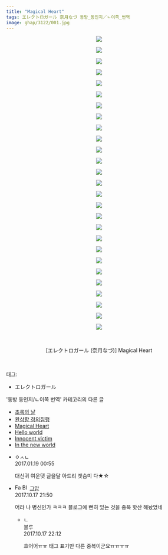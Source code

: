 ```yaml
---
title: "Magical Heart"
tags: エレクトロガール 奈月なづ 동방_동인지／ㄴ이쪽_번역
image: ghap/3122/001.jpg
---
```

<div class="article">
<p style="text-align: center; clear: none; float: none;"><img src="{{ site.nasurl }}/ghap/3122/001.jpg"/></p>
<p style="text-align: center; clear: none; float: none;"><img src="{{ site.nasurl }}/ghap/3122/002.jpg"/></p>
<p style="text-align: center; clear: none; float: none;"><img src="{{ site.nasurl }}/ghap/3122/003.jpg"/></p>
<p style="text-align: center; clear: none; float: none;"><img src="{{ site.nasurl }}/ghap/3122/004.jpg"/></p>
<p style="text-align: center; clear: none; float: none;"><img src="{{ site.nasurl }}/ghap/3122/005.jpg"/></p>
<p style="text-align: center; clear: none; float: none;"><img src="{{ site.nasurl }}/ghap/3122/006.jpg"/></p>
<p style="text-align: center; clear: none; float: none;"><img src="{{ site.nasurl }}/ghap/3122/007.jpg"/></p>
<p style="text-align: center; clear: none; float: none;"><img src="{{ site.nasurl }}/ghap/3122/008.jpg"/></p>
<p style="text-align: center; clear: none; float: none;"><img src="{{ site.nasurl }}/ghap/3122/009.jpg"/></p>
<p style="text-align: center; clear: none; float: none;"><img src="{{ site.nasurl }}/ghap/3122/010.jpg"/></p>
<p style="text-align: center; clear: none; float: none;"><img src="{{ site.nasurl }}/ghap/3122/011.jpg"/></p>
<p style="text-align: center; clear: none; float: none;"><img src="{{ site.nasurl }}/ghap/3122/012.jpg"/></p>
<p style="text-align: center; clear: none; float: none;"><img src="{{ site.nasurl }}/ghap/3122/013.jpg"/></p>
<p style="text-align: center; clear: none; float: none;"><img src="{{ site.nasurl }}/ghap/3122/014.jpg"/></p>
<p style="text-align: center; clear: none; float: none;"><img src="{{ site.nasurl }}/ghap/3122/015.jpg"/></p>
<p style="text-align: center; clear: none; float: none;"><img src="{{ site.nasurl }}/ghap/3122/016.jpg"/></p>
<p style="text-align: center; clear: none; float: none;"><img src="{{ site.nasurl }}/ghap/3122/017.jpg"/></p>
<p style="text-align: center; clear: none; float: none;"><img src="{{ site.nasurl }}/ghap/3122/018.jpg"/></p>
<p style="text-align: center; clear: none; float: none;"><img src="{{ site.nasurl }}/ghap/3122/019.jpg"/></p>
<p style="text-align: center; clear: none; float: none;"><img src="{{ site.nasurl }}/ghap/3122/020.jpg"/></p>
<p style="text-align: center; clear: none; float: none;"><img src="{{ site.nasurl }}/ghap/3122/021.jpg"/></p>
<p style="text-align: center; clear: none; float: none;"><img src="{{ site.nasurl }}/ghap/3122/022.jpg"/></p>
<p style="text-align: center; clear: none; float: none;"><img src="{{ site.nasurl }}/ghap/3122/023.jpg"/></p>
<p style="text-align: center; clear: none; float: none;"><img src="{{ site.nasurl }}/ghap/3122/024.jpg"/></p>
<p style="text-align: center; clear: none; float: none;"><img src="{{ site.nasurl }}/ghap/3122/025.jpg"/></p>
<p style="text-align: center; clear: none; float: none;"><img src="{{ site.nasurl }}/ghap/3122/026.jpg"/></p>
<p style="text-align: center; clear: none; float: none;"><img src="{{ site.nasurl }}/ghap/3122/027.jpg"/></p>
<p style="text-align: center; clear: none; float: none;"><br/></p>
<p style="text-align: center; clear: none; float: none;"> [エレクトロガール (奈月なづ)] Magical Heart</p>
<p><br/></p>
</div><div class="tagTrail">
<p>태그: </p>
<ul>
<li>エレクトロガール</li>
</ul>
</div><div class="another">
<p>'동방 동인지/ㄴ이쪽 번역' 카테고리의 다른 글</p>
<ul>
<li><a href="/2017-01-27-ghap_3126">초록의 날</a></li>
<li><a href="/2017-01-20-ghap_3123">환상향 정의집행</a></li>
<li><a href="/2017-01-18-ghap_3122">Magical Heart</a></li>
<li><a href="/2017-01-17-ghap_3121">Hello world</a></li>
<li><a href="/2017-01-16-ghap_3120">Innocent victim</a></li>
<li><a href="/2017-01-16-ghap_3119">In the new world</a></li>
</ul>
</div><div class="cb_module cb_fluid">
<div class="cb_wrt cb_profile">
<div class="comment">
<ul>
<li class="cb_thumb_off" id="comment14894965">
<div class="cb_comment_area">
<div class="cb_info_area">
<div class="cb_section">
<span class="cb_nick_name">ㅇㅅㄴ</span>
</div>
<div class="cb_section">
<span class="cb_date">2017.01.19 00:55 </span>
</div>
</div>
<div class="cb_dsc_comment">
<p class="cb_dsc">
											대신귀 여운댓 글을달 아드리 겟슴미 다★☆
										</p>
</div>
</div></li>
<li class="cb_thumb_off" id="comment15107704">
<div class="cb_comment_area">
<div class="cb_info_area">
<div class="cb_section">
<span class="cb_nick_name"><img alt="Favicon of https://ghaptouhou.tistory.com" height="16" onerror="this.onerror=null;this.parentNode.removeChild(this)" src="https://ghaptouhou.tistory.com/favicon.ico" width="16"/> <img alt="BlogIcon" height="16" onerror="this.parentNode.removeChild(this)" src="https://ghaptouhou.tistory.com/index.gif" width="16"/> <a href="https://ghaptouhou.tistory.com" onclick="return openLinkInNewWindow(this)"> 그압</a><span class="tistoryProfileLayerTrigger" onclick='TistoryProfile.show(event, this, {"title":"\uc800\uae30 \uc774\uac70 \ub098\uc911\uc5d0 \uc218\uc815 \uac00\ub2a5\ud558\ub098\uc694","url":"https:\/\/ghap.tistory.com","nickname":"\uadf8\uc555","items":[]}); return false;'></span></span>
</div>
<div class="cb_section">
<span class="cb_date">2017.10.17 21:50 </span>
</div>
</div>
<div class="cb_dsc_comment">
<p class="cb_dsc">
											어라 나 병신인가 ㅋㅋㅋ 블로그에 뻔히 있는 것을 중복 핫산 해놨었네
										</p>
</div>
<ul>
<li class="cb_thumb_off" id="comment15107716">
<span class="cb_bu_subnode">ㄴ</span>
<div class="cb_comment_area">
<div class="cb_info_area">
<div class="cb_section">
<span class="cb_nick_name">블루</span>
</div>
<div class="cb_section">
<span class="cb_date">2017.10.17 22:12 </span>
</div>
</div>
<div class="cb_dsc_comment">
<p class="cb_dsc">
																흐어어ㅠㅠ 태그 표기만 다른 중복이군요ㅠㅠㅠㅠ
															</p>
</div>
</div>
</li>
</ul>
</div></li>
</ul>
</div>
</div><!-- commentList close -->
</div>